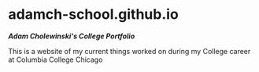 # adamch-school.github.io
*****Adam Cholewinski's College Portfolio*****

This is a website of my current things worked on during my
College career at Columbia College Chicago
